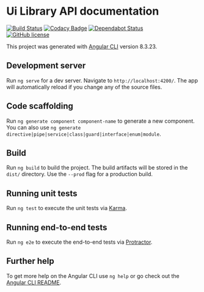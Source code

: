 # Ui Library API documentation 

[![Build Status](https://semaphoreci.com/api/v1/nimjetushar/ui-library-document-website/branches/master/shields_badge.svg)](https://semaphoreci.com/nimjetushar/ui-library-document-website)
[![Codacy Badge](https://api.codacy.com/project/badge/Grade/45ecdbaa8faf492cb26f270d7b741dee)](https://www.codacy.com/manual/tushar/ui-library-document-website?utm_source=github.com&amp;utm_medium=referral&amp;utm_content=nimjetushar/ui-library-document-website&amp;utm_campaign=Badge_Grade)
[![Dependabot Status](https://api.dependabot.com/badges/status?host=github&repo=nimjetushar/ui-library-document-website)](https://dependabot.com)
<br>
[![GitHub license](https://img.shields.io/github/license/nimjetushar/ui-library-document-website)](https://github.com/nimjetushar/ui-library-document-website/blob/master/LICENSE)

This project was generated with [Angular CLI](https://github.com/angular/angular-cli) version 8.3.23.

## Development server

Run `ng serve` for a dev server. Navigate to `http://localhost:4200/`. The app will automatically reload if you change any of the source files.

## Code scaffolding

Run `ng generate component component-name` to generate a new component. You can also use `ng generate directive|pipe|service|class|guard|interface|enum|module`.

## Build

Run `ng build` to build the project. The build artifacts will be stored in the `dist/` directory. Use the `--prod` flag for a production build.

## Running unit tests

Run `ng test` to execute the unit tests via [Karma](https://karma-runner.github.io).

## Running end-to-end tests

Run `ng e2e` to execute the end-to-end tests via [Protractor](http://www.protractortest.org/).

## Further help

To get more help on the Angular CLI use `ng help` or go check out the [Angular CLI README](https://github.com/angular/angular-cli/blob/master/README.md).

